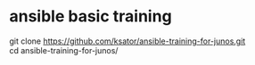 # ansible basic training  
git clone https://github.com/ksator/ansible-training-for-junos.git  
cd ansible-training-for-junos/  
